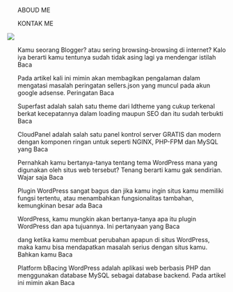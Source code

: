 <html>
  <head></head>
  <boday>
   <div>
     <ul>ABOUD ME</ul>
     <ul>KONTAK ME</ul>
   </div>
           <!--gmabar 1-->
   <div>
     <img src="xxx"
           <!--artikel 1-->
   </div>
   <ul>Kamu seorang Blogger? atau sering browsing-browsing di internet? Kalo iya berarti kamu tentunya sudah tidak asing lagi ya mendengar istilah Baca
   </ul>
           <!--artikel 2-->
    <div>
      <ul>
      Pada artikel kali ini mimin akan membagikan pengalaman dalam mengatasi masalah peringatan sellers.json yang muncul pada akun google adsense. Peringatan Baca
      </ul>
    </div>       
           <!--artikel 3-->
    <div>
      <ul>
Superfast adalah salah satu theme dari Idtheme yang cukup terkenal berkat kecepatannya dalam loading maupun SEO dan itu sudah terbukti Baca
      </ul>
    </div>
           <!--artikel 4-->
     <div>
       <ul>
CloudPanel adalah salah satu panel kontrol server GRATIS dan modern dengan komponen ringan untuk seperti NGINX, PHP-FPM dan MySQL yang Baca
       </ul>
     </div>
           <!--artikel 5-->
     <div>
       <ul>
Pernahkah kamu bertanya-tanya tentang tema WordPress mana yang digunakan oleh situs web tersebut? Tenang berarti kamu gak sendirian. Wajar saja Baca
       </ul>
     </div>
           <!--artikel 6-->
     <div>
       <ul>
Plugin WordPress sangat bagus dan jika kamu ingin situs kamu memiliki fungsi tertentu, atau menambahkan fungsionalitas tambahan, kemungkinan besar ada Baca
       </ul>
     </div>
           <!--artikel 7-->
     <div>
       <ul>
WordPress, kamu mungkin akan bertanya-tanya apa itu plugin WordPress dan apa tujuannya. Ini pertanyaan yang Baca
       </ul>
     </div>
           <!--artikel 8-->
     <div>
       <ul>
dang ketika kamu membuat perubahan apapun di situs WordPress, maka kamu bisa mendapatkan masalah serius dengan situs kamu. Bahkan kamu Baca
       </ul>
     </div>
           <!--artikel 9-->
     <div>
       <ul>
Platform bBacing WordPress adalah aplikasi web berbasis PHP dan menggunakan database MySQL sebagai database backend. Pada artikel ini mimin akan Baca
       </ul>
     </div>
  </boday>
</html>
